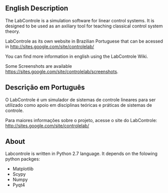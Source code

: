## English Description
The LabControle is a simulation software for linear control systems. It is designed to be used as an axiliary tool for teaching classical control system theory.

LabControle as its own website in Brazilian Portuguese that can be acessed in http://sites.google.com/site/controlelab/

You can find more information in english using the LabControle Wiki.

Some Screenshots are available https://sites.google.com/site/controlelab/screenshots.

## Descrição em Português
O LabControle é um simulador de sistemas de controle lineares para ser utilizado como apoio em disciplinas teóricas e práticas de sistemas de controle.

Para maiores informações sobre o projeto, acesse o site do LabControle: http://sites.google.com/site/controlelab/

## About

Labcontrole is written in Python 2.7 language. It depends on the folowing python packges:
* Matplotlib
* Scypy
* Numpy
* Pyqt4
